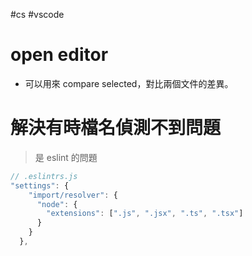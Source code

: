 #cs #vscode

# open editor
- 可以用來 compare selected，對比兩個文件的差異。

# 解決有時檔名偵測不到問題
> 是 eslint 的問題

```js
// .eslintrs.js
"settings": {
    "import/resolver": {
      "node": {
        "extensions": [".js", ".jsx", ".ts", ".tsx"]
      }
    }
  },
```